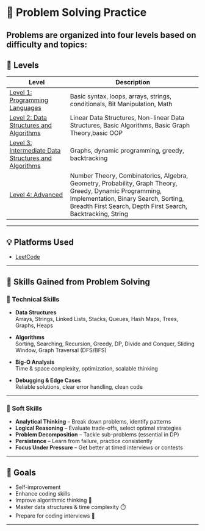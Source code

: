 # 🧠 Problem Solving Practice

Problems are organized into **four levels** based on difficulty and topics:
---

## 🚀 Levels



| Level | Description |
|-------|-------------|
| [Level 1: Programming Languages](./https://github.com/Ahmed-Saleh-Hanafi/my-portfolio/blob/main/problem-solving/level-1-Programming%20Languages/README.md)     | Basic syntax, loops, arrays, strings, conditionals, Bit Manipulation, Math |
| [Level 2: Data Structures and Algorithms](./level-2-intermediate) | Linear Data Structures, Non-linear Data Structures, Basic Algorithms, Basic Graph Theory,basic OOP |
| [Level 3: Intermediate Data Structures and Algorithms](./level-3-advanced)     | Graphs, dynamic programming, greedy, backtracking |
| [Level 4: Advanced](./level-4-expert)         | Number Theory, Combinatorics, Algebra, Geometry, Probability, Graph Theory, Greedy, Dynamic Programming, Implementation, Binary Search, Sorting, Breadth First Search, Depth First Search, Backtracking, String |

---

## 💡 Platforms Used

- [LeetCode](https://leetcode.com/)

---
## 🧠 Skills Gained from Problem Solving

### 🔹 Technical Skills

- **Data Structures**  
  Arrays, Strings, Linked Lists, Stacks, Queues, Hash Maps, Trees, Graphs, Heaps

- **Algorithms**  
  Sorting, Searching, Recursion, Greedy, DP, Divide and Conquer, Sliding Window, Graph Traversal (DFS/BFS)

- **Big-O Analysis**  
  Time & space complexity, optimization, scalable thinking

- **Debugging & Edge Cases**  
  Reliable solutions, clear error handling, clean code

---

### 🔹 Soft Skills

- **Analytical Thinking** – Break down problems, identify patterns  
- **Logical Reasoning** – Evaluate trade-offs, select optimal strategies  
- **Problem Decomposition** – Tackle sub-problems (essential in DP)  
- **Persistence** – Learn from failure, practice consistently  
- **Focus Under Pressure** – Get better at timed interviews or contests

---
## 📌 Goals

- Self-improvement
- Enhance coding skills
- Improve algorithmic thinking 🧩
- Master data structures & time complexity ⏱️  
- Prepare for coding interviews 💼  
 
---


